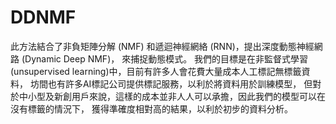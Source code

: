 # DDNMF
此方法結合了非負矩陣分解 (NMF) 和遞迴神經網絡 (RNN)，提出深度動態神經網路 (Dynamic Deep NMF)，
來捕捉動態模式。
我們的目標是在非監督式學習(unsupervised learning)中，目前有許多人會花費大量成本人工標記無標籤資料，
坊間也有許多AI標記公司提供標記服務，以利於將資料用於訓練模型，
但對於中小型及新創用戶來說，這樣的成本並非人人可以承擔，因此我們的模型可以在沒有標籤的情況下，
獲得準確度相對高的結果，以利於初步的資料分析。
